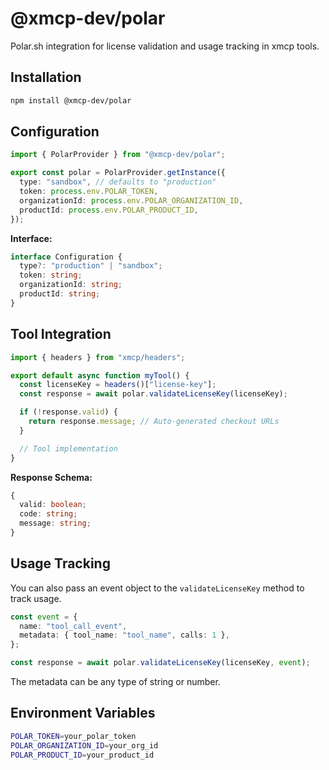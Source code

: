 # @xmcp-dev/polar

Polar.sh integration for license validation and usage tracking in xmcp tools.

## Installation

```bash
npm install @xmcp-dev/polar
```

## Configuration

```typescript
import { PolarProvider } from "@xmcp-dev/polar";

export const polar = PolarProvider.getInstance({
  type: "sandbox", // defaults to "production"
  token: process.env.POLAR_TOKEN,
  organizationId: process.env.POLAR_ORGANIZATION_ID,
  productId: process.env.POLAR_PRODUCT_ID,
});
```

**Interface:**

```typescript
interface Configuration {
  type?: "production" | "sandbox";
  token: string;
  organizationId: string;
  productId: string;
}
```

## Tool Integration

```typescript
import { headers } from "xmcp/headers";

export default async function myTool() {
  const licenseKey = headers()["license-key"];
  const response = await polar.validateLicenseKey(licenseKey);

  if (!response.valid) {
    return response.message; // Auto-generated checkout URLs
  }

  // Tool implementation
}
```

**Response Schema:**

```typescript
{
  valid: boolean;
  code: string;
  message: string;
}
```

## Usage Tracking

You can also pass an event object to the `validateLicenseKey` method to track usage.

```typescript
const event = {
  name: "tool_call_event",
  metadata: { tool_name: "tool_name", calls: 1 },
};

const response = await polar.validateLicenseKey(licenseKey, event);
```

The metadata can be any type of string or number.

## Environment Variables

```bash
POLAR_TOKEN=your_polar_token
POLAR_ORGANIZATION_ID=your_org_id
POLAR_PRODUCT_ID=your_product_id
```
